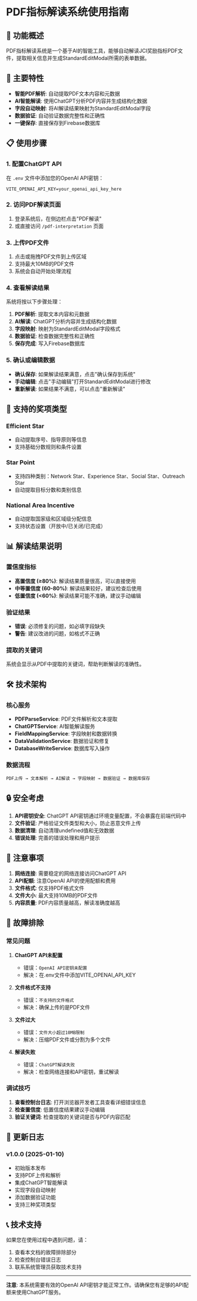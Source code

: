 # PDF指标解读系统使用指南

## 🎯 功能概述

PDF指标解读系统是一个基于AI的智能工具，能够自动解读JCI奖励指标PDF文件，提取相关信息并生成StandardEditModal所需的表单数据。

## 🚀 主要特性

- **智能PDF解析**: 自动提取PDF文本内容和元数据
- **AI智能解读**: 使用ChatGPT分析PDF内容并生成结构化数据
- **字段自动映射**: 将AI解读结果映射为StandardEditModal字段
- **数据验证**: 自动验证数据完整性和正确性
- **一键保存**: 直接保存到Firebase数据库

## 📋 使用步骤

### 1. 配置ChatGPT API
在 `.env` 文件中添加您的OpenAI API密钥：
```env
VITE_OPENAI_API_KEY=your_openai_api_key_here
```

### 2. 访问PDF解读页面
1. 登录系统后，在侧边栏点击"PDF解读"
2. 或直接访问 `/pdf-interpretation` 页面

### 3. 上传PDF文件
1. 点击或拖拽PDF文件到上传区域
2. 支持最大10MB的PDF文件
3. 系统会自动开始处理流程

### 4. 查看解读结果
系统将按以下步骤处理：
1. **PDF解析**: 提取文本内容和元数据
2. **AI解读**: ChatGPT分析内容并生成结构化数据
3. **字段映射**: 映射为StandardEditModal字段格式
4. **数据验证**: 检查数据完整性和正确性
5. **保存完成**: 写入Firebase数据库

### 5. 确认或编辑数据
- **确认保存**: 如果解读结果满意，点击"确认保存到系统"
- **手动编辑**: 点击"手动编辑"打开StandardEditModal进行修改
- **重新解读**: 如果结果不满意，可以点击"重新解读"

## 🔧 支持的奖项类型

### Efficient Star
- 自动提取序号、指导原则等信息
- 支持基础分数规则和条件设置

### Star Point
- 支持四种类别：Network Star、Experience Star、Social Star、Outreach Star
- 自动提取目标分数和类别信息

### National Area Incentive
- 自动提取国家级和区域级分配信息
- 支持状态设置（开放中/已关闭/已完成）

## 📊 解读结果说明

### 置信度指标
- **高置信度 (≥80%)**: 解读结果质量很高，可以直接使用
- **中等置信度 (60-80%)**: 解读结果较好，建议检查后使用
- **低置信度 (<60%)**: 解读结果可能不准确，建议手动编辑

### 验证结果
- **错误**: 必须修复的问题，如必填字段缺失
- **警告**: 建议改进的问题，如格式不正确

### 提取的关键词
系统会显示从PDF中提取的关键词，帮助判断解读的准确性。

## 🛠️ 技术架构

### 核心服务
- **PDFParseService**: PDF文件解析和文本提取
- **ChatGPTService**: AI智能解读服务
- **FieldMappingService**: 字段映射和数据转换
- **DataValidationService**: 数据验证和修复
- **DatabaseWriteService**: 数据库写入操作

### 数据流程
```
PDF上传 → 文本解析 → AI解读 → 字段映射 → 数据验证 → 数据库保存
```

## 🔒 安全考虑

1. **API密钥安全**: ChatGPT API密钥通过环境变量配置，不会暴露在前端代码中
2. **文件验证**: 严格验证文件类型和大小，防止恶意文件上传
3. **数据清理**: 自动清理undefined值和无效数据
4. **错误处理**: 完善的错误处理和用户提示

## 📝 注意事项

1. **网络连接**: 需要稳定的网络连接访问ChatGPT API
2. **API配额**: 注意OpenAI API的使用配额和费用
3. **文件格式**: 仅支持PDF格式文件
4. **文件大小**: 最大支持10MB的PDF文件
5. **内容质量**: PDF内容质量越高，解读准确度越高

## 🚨 故障排除

### 常见问题

1. **ChatGPT API未配置**
   - 错误：`OpenAI API密钥未配置`
   - 解决：在.env文件中添加VITE_OPENAI_API_KEY

2. **文件格式不支持**
   - 错误：`不支持的文件格式`
   - 解决：确保上传的是PDF文件

3. **文件过大**
   - 错误：`文件大小超过10MB限制`
   - 解决：压缩PDF文件或分割为多个文件

4. **解读失败**
   - 错误：`ChatGPT解读失败`
   - 解决：检查网络连接和API密钥，重试解读

### 调试技巧

1. **查看控制台日志**: 打开浏览器开发者工具查看详细错误信息
2. **检查置信度**: 低置信度结果建议手动编辑
3. **验证关键词**: 检查提取的关键词是否与PDF内容匹配

## 🔄 更新日志

### v1.0.0 (2025-01-10)
- 初始版本发布
- 支持PDF上传和解析
- 集成ChatGPT智能解读
- 实现字段自动映射
- 添加数据验证功能
- 支持三种奖项类型

## 📞 技术支持

如果您在使用过程中遇到问题，请：
1. 查看本文档的故障排除部分
2. 检查控制台错误日志
3. 联系系统管理员获取技术支持

---

**注意**: 本系统需要有效的OpenAI API密钥才能正常工作。请确保您有足够的API配额来使用ChatGPT服务。
